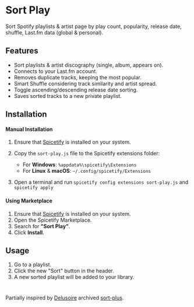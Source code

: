 # Sort Play
Sort Spotify playlists & artist page by play count, popularity, release date, shuffle, Last.fm data (global & personal).

## Features
+ Sort playlists & artist discography (single, album, appears on).
+ Connects to your Last.fm account.
+ Removes duplicate tracks, keeping the most popular.
+ Smart Shuffle considering track similarity and artist spread.
+ Toggle ascending/descending release date sorting.
+ Saves sorted tracks to a new private playlist.

## Installation  

#### Manual Installation  
1. Ensure that [Spicetify](https://spicetify.app/) is installed on your system.  
2. Copy the `sort-play.js` file to the Spicetify extensions folder:

   - For **Windows**: `%appdata%\spicetify\Extensions`
   - For **Linux** & **macOS**: `~/.config/spicetify/Extensions`

4. Open a terminal and run `spicetify config extensions sort-play.js` and `spicetify apply`

#### Using Marketplace 
1. Ensure that [Spicetify](https://spicetify.app/) is installed on your system.  
2. Open the Spicetify Marketplace.  
3. Search for **"Sort Play"**.  
4. Click **Install**.  


## Usage

1. Go to a playlist.
2. Click the new "Sort" button in the header.
3. A new sorted playlist will be added to your library.

#
Partially inspired by [Delusoire](https://github.com/Delusoire/spicetify-extensions) archived [sort-plus](https://github.com/Delusoire/spicetify-extensions/tree/main/extensions/sort-plus).
